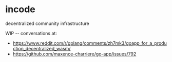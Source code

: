 # incode
decentralized community infrastructure

WIP -- conversations at:
- https://www.reddit.com/r/golang/comments/zh7mk3/goapp_for_a_production_decentralized_wasm/
- https://github.com/maxence-charriere/go-app/issues/792
